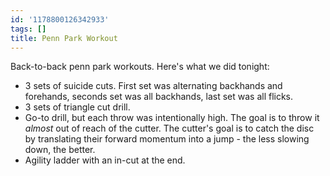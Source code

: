 ```yaml
---
id: '1178800126342933'
tags: []
title: Penn Park Workout
---
```


Back-to-back penn park workouts. Here's what we did tonight:

- 3 sets of suicide cuts. First set was alternating backhands and forehands, seconds set was all backhands, last set was all flicks.
- 3 sets of triangle cut drill.
- Go-to drill, but each throw was intentionally high. The goal is to throw it *almost* out of reach of the cutter. The cutter's goal is to catch the disc by translating their forward momentum into a jump - the less slowing down, the better.
- Agility ladder with an in-cut at the end.
